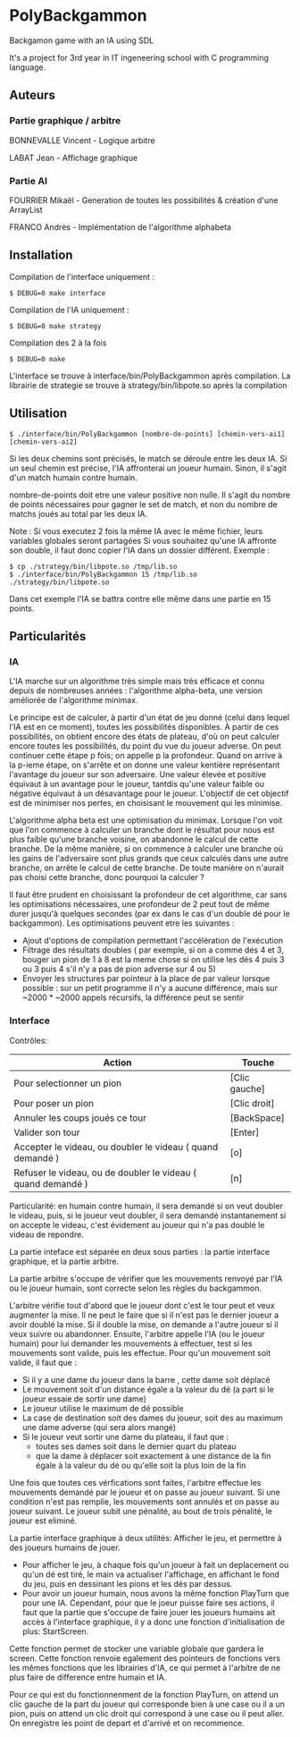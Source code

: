 # PolyBackgammon
Backgamon game with an IA using SDL

It's a project for 3rd year in IT ingeneering school with C programming language.

## Auteurs
### Partie graphique / arbitre
BONNEVALLE Vincent - Logique arbitre

LABAT Jean - Affichage graphique

### Partie AI
FOURRIER Mikaël - Generation de toutes les possibilités & création d'une ArrayList

FRANCO Andrès - Implémentation de l'algorithme alphabeta

## Installation
Compilation de l'interface uniquement :
```
$ DEBUG=0 make interface
```
Compilation de l'IA uniquement :
```
$ DEBUG=0 make strategy
```
Compilation des 2 à la fois
```
$ DEBUG=0 make
```

L'interface se trouve à interface/bin/PolyBackgammon après compilation.
La librairie de strategie se trouve à strategy/bin/libpote.so après la compilation
## Utilisation

```
$ ./interface/bin/PolyBackgammon [nombre-de-points] [chemin-vers-ai1] [chemin-vers-ai2]
```
Si les deux chemins sont précisés, le match se déroule entre les deux IA. Si un
seul chemin est précise, l'IA affronterai un joueur humain. Sinon, il s'agit
d'un match humain contre humain.

nombre-de-points doit etre une valeur positive non nulle. Il s'agit du nombre de points nécessaires pour gagner le set de match, et non du nombre de matchs joués au total par les deux IA.

Note : Si vous executez 2 fois la même IA avec le même fichier, leurs variables globales seront partagées
Si vous souhaitez qu'une IA affronte son double, il faut donc copier l'IA dans un dossier différent.
Exemple :
```
$ cp ./strategy/bin/libpote.so /tmp/lib.so
$ ./interface/bin/PolyBackgammon 15 /tmp/lib.so ./strategy/bin/libpote.so
```
Dans cet exemple l'IA se battra contre elle même dans une partie en 15 points.

## Particularités
### IA

L'IA marche sur un algorithme très simple mais très efficace et connu depuis de nombreuses années : l'algorithme alpha-beta, une version améliorée de l'algorithme minimax.

Le principe est de calculer, à partir d'un état de jeu donné (celui dans lequel l'IA est en ce moment), toutes les possibilités disponibles. À partir de ces possibilités, on obtient encore des états de plateau, d'où on peut calculer encore toutes les possibilités, du point du vue du joueur adverse.
On peut continuer cette étape p fois; on appelle p la profondeur. Quand on arrive à la p-ieme étape, on s'arrête et on donne une valeur kentière représentant l'avantage du joueur sur son adversaire. Une valeur élevée et positive équivaut à un avantage pour le joueur, tantdis qu'une valeur faible ou négative équivaut à un désavantage pour le joueur.
L'objectif de cet objectif est de minimiser nos pertes, en choisisant le
mouvement qui les minimise.

L'algorithme alpha beta est une optimisation du minimax. Lorsque l'on voit que l'on commence à calculer un branche dont le résultat pour nous est plus faible qu'une branche voisine, on abandonne le calcul de cette branche. De la même manière, si on commence à calculer une branche où les gains de l'adversaire sont plus grands que ceux calculés dans une autre branche, on arrête le calcul de cette branche. De toute manière on n'aurait pas choisi cette branche, donc pourquoi la calculer ?

Il faut être prudent en choisissant la profondeur de cet algorithme, car sans les optimisations nécessaires, une profondeur de 2 peut tout de même durer jusqu'à quelques secondes (par ex dans le cas d'un double dé pour le backgammon).
Les optimisations peuvent etre les suivantes :
* Ajout d'options de compilation permettant l'accélération de l'exécution
* Filtrage des résultats doubles ( par exemple, si on a comme dés 4 et 3, bouger un pion de 1 à 8 est la meme chose si on utilise les dés 4 puis 3 ou 3 puis 4 s'il n'y a pas de pion adverse sur 4 ou 5)
* Envoyer les structures par pointeur à la place de par valeur lorsque possible : sur un petit programme il n'y a aucune différence, mais sur ~2000 * ~2000 appels récursifs, la différence peut se sentir

### Interface

Contrôles:

Action                                                       | Touche
-------------------------------------------------------------|------------------
Pour selectionner un pion                                    | [Clic gauche]
Pour poser un pion                                           | [Clic droit]
Annuler les coups joués ce tour                              | [BackSpace]
Valider son tour                                             | [Enter]
Accepter le videau, ou doubler le videau ( quand demandé )   | [o]
Refuser le videau, ou de doubler le videau ( quand demandé ) | [n]

Particularité: en humain contre humain, il sera demandé si on veut doubler le videau, puis, si le joueur veut doubler, il sera 
demandé instantanement si on accepte le videau, c'est évidement au joueur qui n'a pas doublé le videau de repondre.


La partie inteface est séparée en deux sous parties : la partie interface graphique, et la partie arbitre.

La partie arbitre s'occupe de vérifier que les mouvements renvoyé par l'IA ou le joueur humain, sont correcte selon les règles du backgammon.

L'arbitre vérifie tout d'abord que le joueur dont c'est le tour peut et veux augmenter la mise. Il ne peut le faire que si il n'est pas le dernier joueur
a avoir doublé la mise. Si il double la mise, on demande a l'autre joueur si il veux suivre ou abandonner.
Ensuite, l'arbitre appelle l'IA (ou le joueur humain) pour lui demander les mouvements à effectuer, test si les mouvements sont valide, puis les effectue.
Pour qu'un mouvement soit valide, il faut que : 

* Si il y a une dame du joueur dans la barre , cette dame soit déplacé
* Le mouvement soit d'un distance égale a la valeur du dé (a part si le joueur essaie de sortir une dame)
* Le joueur utilise le maximum de dé possible
* La case de destination soit des dames du joueur, soit des au maximum une dame adverse (qui sera alors mangé)
* Si le joueur veut sortir une dame du plateau, il faut que :
  * toutes ses dames soit dans le dernier quart du plateau
  * que la dame à déplacer soit exactement à une distance de la fin égale à la valeur du dé ou qu'elle soit la plus loin de la fin

Une fois que toutes ces vérfications sont faites, l'arbitre effectue les mouvements demandé par le joueur et on passe au joueur suivant.
Si une condition n'est pas remplie, les mouvements sont annulés et on passe au joueur suivant.
Le joueur subit une pénalité, au bout de trois pénalité, le joueur est eliminé.


La partie interface graphique à deux utilités: Afficher le jeu, et permettre à des joueurs humains de jouer.
- Pour afficher le jeu, à chaque fois qu'un joueur à fait un deplacement ou qu'un dé est tiré, le main va actualiser l'affichage, en affichant le fond du jeu, puis en dessinant les pions et les dés par dessus.
- Pour avoir un joueur humain, nous avons la même fonction PlayTurn que pour une IA. Cependant, pour que le joeur puisse faire ses actions, il faut que la  partie que s'occupe de faire jouer les joueurs humains ait accès à l'interface graphique, il y a donc une fonction d'initialisation de plus: StartScreen.

Cette fonction permet de stocker une variable globale que gardera le screen.
Cette fonction renvoie egalement des pointeurs de fonctions vers les mêmes fonctions que les librairies d'IA,
ce qui permet à l'arbitre de ne plus faire de difference entre humain et IA.

Pour ce qui est du fonctionnenment de la fonction PlayTurn,
on attend un clic gauche de la part du joueur qui corresponde bien à une case ou il a un pion,
puis on attend un clic droit qui correspond à une case ou il peut aller.
On enregistre les point de depart et d'arrivé et on recommence.
